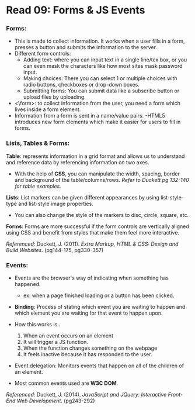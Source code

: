 # Read 09: Forms & JS Events

### Forms:
- This is made to collect information. It works when a user fills in a form, presses a button and submits the information to the server. 
- Different form controls:
  - Adding text: where you can input text in a single line/tex box, or you can even mask the characters like how most sites mask password input.
  - Making choices: There you can select 1 or multiple choices with radio buttons, checkboxes or drop-down boxes.
  - Submitting forms: You can submit data like a subscribe button or upload files by uploading. 
- <\form>: to collect information from the user, you need a form which lives inside a form element.
- Information from a form is sent in a name/value pairs.
-HTML5 introduces new form elements which make it easier for users to fill in forms.

### Lists, Tables & Forms:

**Table**: represents information in a grid format and allows us to understand and reference data by referencing information on two axes.
- With the help of **CSS**, you can manipulate the width, spacing, border and background of the table/columns/rows.
*Refer to Duckett pg 132-140 for table examples.*

**Lists**: List markers can be given different appearances by using list-style-type and list-style image properties.
- You can also change the style of the markers to disc, circle, square, etc. 

**Forms**: Forms are more successful if the form controls are vertically aligned using CSS and benefit from styles that make them feel more interactive.

*Referenced:* 
Duckett, J. (2011). *Extra Markup, HTML & CSS: Design and Build Websites*. (pg144-175, pg330-357)

### Events:
- Events are the browser's way of indicating when something has happened. 
  - ex: when a page finished loading or a button has been clicked.
- **Binding**: Process of stating which event you are waiting to happen and which element you are waiting for that event to happen upon.
- How this works is.. 
  1. When an event occurs on an element
  2. It will trigger a JS function.
  3. When the function changes something on the webpage
  4. It feels inactive because it has responded to the user.

- Event delegation: Monitors events that happen on all of the children of an element.
- Most common events used are **W3C DOM**.

*Referenced:* 
Duckett, J. (2014). *JavaScript and JQuery: Interactive Front-End Web Development*. (pg243-292)